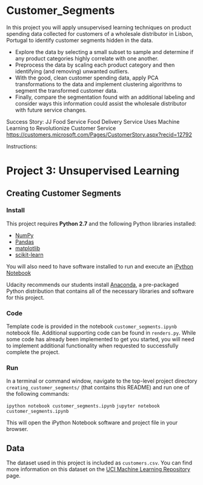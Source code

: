 # Customer_Segments

In this project you will apply unsupervised learning techniques on product spending data collected for customers of a wholesale distributor in Lisbon, Portugal to identify customer segments hidden in the data. 

- Explore the data by selecting a small subset to sample and determine if any product categories highly correlate with one another. 
- Preprocess the data by scaling each product category and then identifying (and removing) unwanted outliers. 
- With the good, clean customer spending data, apply PCA transformations to the data and implement clustering algorithms to segment the transformed customer data. 
- Finally, compare the segmentation found with an additional labeling and consider ways this information could assist the wholesale distributor with future service changes.

Success Story: 
JJ Food Service
Food Delivery Service Uses Machine Learning to Revolutionize Customer Service
https://customers.microsoft.com/Pages/CustomerStory.aspx?recid=12792 


Instructions: 
# Project 3: Unsupervised Learning
## Creating Customer Segments

### Install

This project requires **Python 2.7** and the following Python libraries installed:

- [NumPy](http://www.numpy.org/)
- [Pandas](http://pandas.pydata.org)
- [matplotlib](http://matplotlib.org/)
- [scikit-learn](http://scikit-learn.org/stable/)

You will also need to have software installed to run and execute an [iPython Notebook](http://ipython.org/notebook.html)

Udacity recommends our students install [Anaconda](https://www.continuum.io/downloads), a pre-packaged Python distribution that contains all of the necessary libraries and software for this project. 

### Code

Template code is provided in the notebook `customer_segments.ipynb` notebook file. Additional supporting code can be found in `renders.py`. While some code has already been implemented to get you started, you will need to implement additional functionality when requested to successfully complete the project.

### Run

In a terminal or command window, navigate to the top-level project directory `creating_customer_segments/` (that contains this README) and run one of the following commands:

```ipython notebook customer_segments.ipynb```
```jupyter notebook customer_segments.ipynb```

This will open the iPython Notebook software and project file in your browser.

## Data

The dataset used in this project is included as `customers.csv`. You can find more information on this dataset on the [UCI Machine Learning Repository](https://archive.ics.uci.edu/ml/datasets/Wholesale+customers) page.
